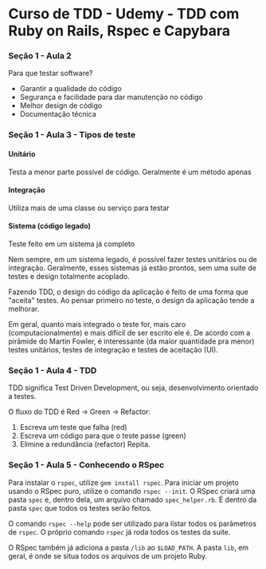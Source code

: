 # Curso de TDD - Udemy - TDD com Ruby on Rails, Rspec e Capybara

### Seção 1 - Aula 2
Para que testar software?

- Garantir a qualidade do código
- Segurança e facilidade para dar manutenção no código
- Melhor design de código
- Documentação técnica


### Seção 1 - Aula 3 - Tipos de teste

#### Unitário
Testa a menor parte possível de código. Geralmente é um método apenas

#### Integração
Utiliza mais de uma classe ou serviço para testar

#### Sistema (código legado)
Teste feito em um sistema já completo

Nem sempre, em um sistema legado, é possível fazer testes unitários ou de integração. Geralmente, esses sistemas já estão prontos, sem uma suite de testes e design totalmente acoplado.

Fazendo TDD, o design do código da aplicação é feito de uma forma que "aceita" testes. Ao pensar primeiro no teste, o design da aplicação tende a melhorar.

Em geral, quanto mais integrado o teste for, mais caro (computacionalmente) e mais difícil de ser escrito ele é. De acordo com a pirâmide do Martin Fowler, é interessante (da maior quantidade pra menor) testes unitários, testes de integração e testes de aceitação (UI).


### Seção 1 - Aula 4 - TDD
TDD significa Test Driven Development, ou seja, desenvolvimento orientado a testes.

O fluxo do TDD é Red -> Green -> Refactor:
1. Escreva um teste que falha (red)
2. Escreva um código para que o teste passe (green)
3. Elimine a redundância (refactor)
Repita.


### Seção 1 - Aula 5 - Conhecendo o RSpec
Para instalar o `rspec`, utilize `gem install rspec`. Para iniciar um projeto usando o RSpec puro, utilize o comando `rspec --init`. O RSpec criará uma pasta `spec` e, dentro dela, um arquivo chamado `spec_helper.rb`. É dentro da pasta `spec` que todos os testes serão feitos.

O comando `rspec --help` pode ser utilizado para listar todos os parâmetros de `rspec`. O próprio comando `rspec` já roda todos os testes da suite.

O RSpec também já adiciona a pasta `/lib` ao `$LOAD_PATH`. A pasta `lib`, em geral, é onde se situa todos os arquivos de um projeto Ruby.

